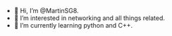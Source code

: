 - 👋 Hi, I’m @MartinSG8.
- 👀 I’m interested in networking and all things related.
- 🌱 I’m currently learning python and C++.

<!---
MartinSG8/MartinSG8 is a ✨ special ✨ repository because its `README.md` (this file) appears on your GitHub profile.
You can click the Preview link to take a look at your changes.
--->
